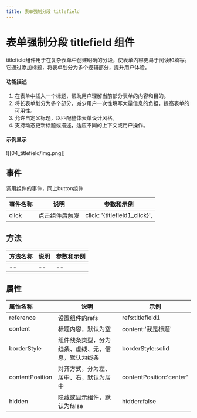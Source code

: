```yaml
---
title: 表单强制分段 titlefield
---
```


# 表单强制分段 titlefield 组件
titlefield组件用于在复杂表单中创建明确的分段，使表单内容更易于阅读和填写。它通过添加标题，将表单划分为多个逻辑部分，提升用户体验。
#### 功能描述
1. 在表单中插入一个标题，帮助用户理解当前部分表单的内容和目的。
2. 将长表单划分为多个部分，减少用户一次性填写大量信息的负担，提高表单的可用性。
3. 允许自定义标题，以匹配整体表单设计风格。
4. 支持动态更新标题或描述，适应不同的上下文或用户操作。
#### 示例显示
![[04_titlefield/img.png]]
## 事件
调用组件的事件，同上button组件

| 事件名称 | 说明      | 参数和示例                                |
|:-----|---------|--------------------------------------|
| click | 点击组件后触发 | click: '{titlefield1_click}', |

## 方法

| 方法名称 | 说明  | 参数和示例 |
|:-----|-----|-------|
| --   | --  | --    |

## 属性

| 属性名称                      | 说明                       | 示例                       |
|:--------------------------|--------------------------|--------------------------|
| reference                 | 设置组件的refs                | refs:titlefield1         |
| content                   | 标题内容，默认为空                | content:'我是标题'           |
| borderStyle               | 组件线条类型，分为线条、虚线、无、信息，默认为线条 | borderStyle:solid        |
| contentPosition           | 对齐方式，分为左、居中、右，默认为居中      | contentPosition:'center' |
| hidden                    | 隐藏或显示组件，默认为false             | hidden:false               |